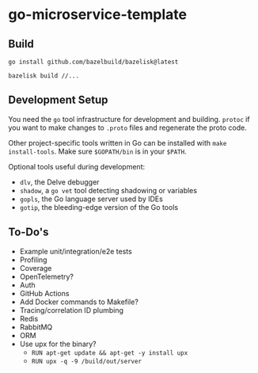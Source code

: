 # go-microservice-template

## Build

```shell
go install github.com/bazelbuild/bazelisk@latest
```

```shell
bazelisk build //...
```

## Development Setup

You need the `go` tool infrastructure for development and building.
`protoc` if you want to make changes to `.proto` files and regenerate the proto code.

Other project-specific tools written in Go can be installed with `make install-tools`.
Make sure `$GOPATH/bin` is in your `$PATH`.

Optional tools useful during development:

- `dlv`, the Delve debugger
- `shadow`, a `go vet` tool detecting shadowing or variables
- `gopls`, the Go language server used by IDEs
- `gotip`, the bleeding-edge version of the Go tools

## To-Do's

- Example unit/integration/e2e tests
- Profiling
- Coverage
- OpenTelemetry?
- Auth
- GitHub Actions
- Add Docker commands to Makefile?
- Tracing/correlation ID plumbing
- Redis
- RabbitMQ
- ORM
- Use upx for the binary?
  - `RUN apt-get update && apt-get -y install upx`
  - `RUN upx -q -9 /build/out/server`
